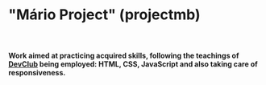 <h1>"Mário Project" (projectmb)</h1>
<br>
<h4>Work aimed at practicing acquired skills,
following the teachings of <a href="https://rodolfomori.com.br/devclub/" target="_blank">DevClub</a>
being employed: HTML, CSS, JavaScript and also taking care of responsiveness.</h4>
<br>
